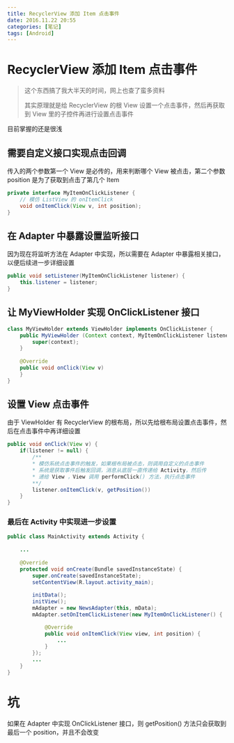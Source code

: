 ```yaml
---
title: RecyclerView 添加 Item 点击事件
date: 2016.11.22 20:55
categories: [笔记]
tags: [Android]
---
```


# RecyclerView 添加 Item 点击事件

> 这个东西搞了我大半天的时间，网上也查了蛮多资料
>
> 其实原理就是给 RecyclerView 的根 View 设置一个点击事件，然后再获取到 View 里的子控件再进行设置点击事件

目前掌握的还是很浅

<!-- more -->

## 需要自定义接口实现点击回调

传入的两个参数第一个 View 是必传的，用来判断哪个 View 被点击，第二个参数 position 是为了获取到点击了第几个 Item

```java
private interface MyItemOnClickListener {
	// 模仿 ListView 的 onItemClick
	void onItemClick(View v, int position);
}
```

## 在 Adapter 中暴露设置监听接口

因为现在将监听方法在 Adapter 中实现，所以需要在 Adapter 中暴露相关接口，以便后续进一步详细设置

```java
public void setListener(MyItemOnClickListener listener) {
	this.listener = listener;
}
```

## 让 MyViewHolder 实现 OnClickListener 接口

```java
class MyViewHolder extends ViewHolder implements OnClickListener {
	public MyViewHolder (Context context, MyItemOnClickListener listener) {
       	super(context);
	}
  
	@Override
 	public void onClick(View v) 
 	}
}
```

## 设置 View 点击事件

由于 ViewHolder 有 RecyclerView 的根布局，所以先给根布局设置点击事件，然后在点击事件中再详细设置

```java
public void onClick(View v) {
	if(listener != null) {
    	/**
        * 模仿系统点击事件的触发，如果根布局被点击，则调用自定义的点击事件
        * 系统是获取事件后触发回调，消息从底层一直传递给 Activity，然后传
        * 递给 View ，View 调用 performClick() 方法，执行点击事件
        **/
    	listener.onItemClick(v, getPosition())
	}
}
```

### 最后在 Activity 中实现进一步设置

```java
public class MainActivity extends Activity {
  
	...
      
	@Override
    protected void onCreate(Bundle savedInstanceState) {
        super.onCreate(savedInstanceState);
        setContentView(R.layout.activity_main);
        
        initData();
		initView();
      	mAdapter = new NewsAdapter(this, mData);
		mAdapter.setOnItemClickListener(new MyItemOnClickListener() {

			@Override
			public void onItemClick(View view, int position) {
				...
			}
		});
    	...
    }
}
```



# 坑

如果在 Adapter 中实现 OnClickListener 接口，则 getPosition() 方法只会获取到最后一个 position，并且不会改变
